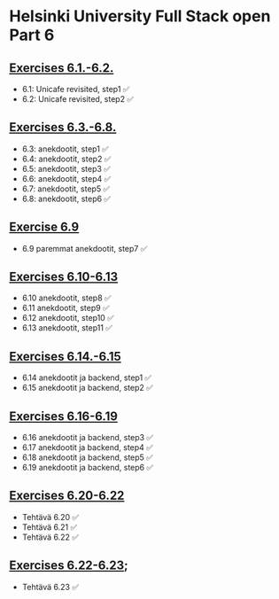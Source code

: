 # Helsinki University Full Stack open Part 6

## [Exercises 6.1.-6.2.](https://fullstackopen.com/osa6/flux_arkkitehtuuri_ja_redux#tehtavat-6-1-6-2)

- 6.1: Unicafe revisited, step1 ✅
- 6.2: Unicafe revisited, step2 ✅

## [Exercises 6.3.-6.8.](https://fullstackopen.com/osa6/flux_arkkitehtuuri_ja_redux#tehtavat-6-3-6-8)

- 6.3: anekdootit, step1 ✅
- 6.4: anekdootit, step2 ✅
- 6.5: anekdootit, step3 ✅
- 6.6: anekdootit, step4 ✅
- 6.7: anekdootit, step5 ✅
- 6.8: anekdootit, step6 ✅

## [Exercise 6.9](https://fullstackopen.com/osa6/monta_reduseria#tehtava-6-9)

- 6.9 paremmat anekdootit, step7 ✅

## [Exercises 6.10-6.13](https://fullstackopen.com/osa6/monta_reduseria#tehtavat-6-10-6-13)

- 6.10 anekdootit, step8 ✅
- 6.11 anekdootit, step9 ✅
- 6.12 anekdootit, step10 ✅
- 6.13 anekdootit, step11 ✅

## [Exercises 6.14.-6.15](https://fullstackopen.com/osa6/redux_sovelluksen_kommunikointi_palvelimen_kanssa#tehtavat-6-14-6-15)

- 6.14 anekdootit ja backend, step1 ✅
- 6.15 anekdootit ja backend, step2 ✅

## [Exercises 6.16-6.19](https://fullstackopen.com/osa6/redux_sovelluksen_kommunikointi_palvelimen_kanssa#tehtavat-6-16-6-19)

- 6.16 anekdootit ja backend, step3 ✅
- 6.17 anekdootit ja backend, step4 ✅
- 6.18 anekdootit ja backend, step5 ✅
- 6.19 anekdootit ja backend, step6 ✅

## [Exercises 6.20-6.22](https://fullstackopen.com/osa6/react_query_use_reducer_ja_context#tehtavat-6-20-6-22)

- Tehtävä 6.20 ✅
- Tehtävä 6.21 ✅
- Tehtävä 6.22 ✅

## [Exercises 6.22-6.23](https://fullstackopen.com/osa6/react_query_use_reducer_ja_context#tehtavat-6-23-6-24);

- Tehtävä 6.23 ✅
